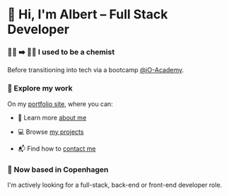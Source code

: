 # 👋 Hi, I'm Albert – Full Stack Developer

### 👨‍🔬 ➡️ 👨‍💻 I used to be a chemist

Before transitioning into tech via a bootcamp [@iO-Academy](https://github.com/iO-Academy).

### 🔗 Explore my work

On my [portfolio site](https://2023-bertr.dev.io-academy.uk), where you can:

- 📖 Learn more [about me](https://2023-bertr.dev.io-academy.uk/#about)

- 💻 Browse [my projects](https://2023-bertr.dev.io-academy.uk/#projects)

- 📬 Find how to [contact me](https://2023-bertr.dev.io-academy.uk/#contact)

### 🚀 Now based in Copenhagen

I'm actively looking for a full-stack, back-end or front-end developer role.
